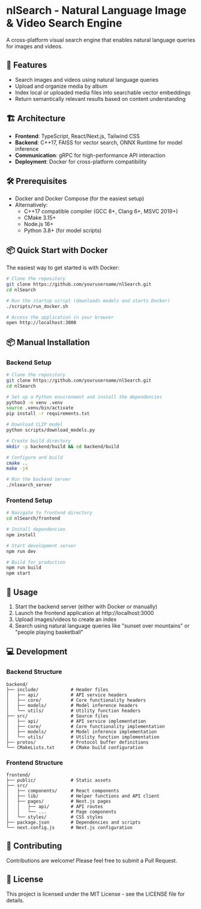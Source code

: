 # nlSearch - Natural Language Image & Video Search Engine

A cross-platform visual search engine that enables natural language queries for images and videos.

## 🚀 Features

- Search images and videos using natural language queries
- Upload and organize media by album
- Index local or uploaded media files into searchable vector embeddings
- Return semantically relevant results based on content understanding

## 🏗️ Architecture

- **Frontend**: TypeScript, React/Next.js, Tailwind CSS
- **Backend**: C++17, FAISS for vector search, ONNX Runtime for model inference
- **Communication**: gRPC for high-performance API interaction
- **Deployment**: Docker for cross-platform compatibility

## 🛠️ Prerequisites

- Docker and Docker Compose (for the easiest setup)
- Alternatively:
  - C++17 compatible compiler (GCC 8+, Clang 6+, MSVC 2019+)
  - CMake 3.15+
  - Node.js 16+
  - Python 3.8+ (for model scripts)

## 📦 Quick Start with Docker

The easiest way to get started is with Docker:

```bash
# Clone the repository
git clone https://github.com/yourusername/nlSearch.git
cd nlSearch

# Run the startup script (downloads models and starts Docker)
./scripts/run_docker.sh

# Access the application in your browser
open http://localhost:3000
```

## 📦 Manual Installation

### Backend Setup

```bash
# Clone the repository
git clone https://github.com/yourusername/nlSearch.git
cd nlSearch

# Set up a Python environment and install the dependencies
python3 -m venv .venv
source .venv/bin/activate
pip install -r requirements.txt

# Download CLIP model
python scripts/download_models.py

# Create build directory
mkdir -p backend/build && cd backend/build

# Configure and build
cmake ..
make -j4

# Run the backend server
./nlsearch_server
```

### Frontend Setup

```bash
# Navigate to frontend directory
cd nlSearch/frontend

# Install dependencies
npm install

# Start development server
npm run dev

# Build for production
npm run build
npm start
```

## 🔧 Usage

1. Start the backend server (either with Docker or manually)
2. Launch the frontend application at http://localhost:3000
3. Upload images/videos to create an index
4. Search using natural language queries like "sunset over mountains" or "people playing basketball"

## 💻 Development

### Backend Structure

```
backend/
├── include/            # Header files
│   ├── api/            # API service headers
│   ├── core/           # Core functionality headers
│   ├── models/         # Model inference headers
│   └── utils/          # Utility function headers
├── src/                # Source files
│   ├── api/            # API service implementation
│   ├── core/           # Core functionality implementation
│   ├── models/         # Model inference implementation
│   └── utils/          # Utility function implementation
├── protos/             # Protocol buffer definitions
└── CMakeLists.txt      # CMake build configuration
```

### Frontend Structure

```
frontend/
├── public/             # Static assets
├── src/
│   ├── components/     # React components
│   ├── lib/            # Helper functions and API client
│   ├── pages/          # Next.js pages
│   │   ├── api/        # API routes
│   │   └── ...         # Page components
│   └── styles/         # CSS styles
├── package.json        # Dependencies and scripts
└── next.config.js      # Next.js configuration
```

## 🤝 Contributing

Contributions are welcome! Please feel free to submit a Pull Request.

## 📄 License

This project is licensed under the MIT License - see the LICENSE file for details.
